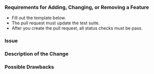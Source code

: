 ### Requirements for Adding, Changing, or Removing a Feature

* Fill out the template below.
* The pull request must update the test suite.
* After you create the pull request, all status checks must be pass.

### Issue

<!--

Link to the issue that your change relates to.

-->

### Description of the Change

<!--

We must be able to understand the design of your change from this description.

-->

### Possible Drawbacks

<!-- What are the possible side-effects or negative impacts of the code change? -->
